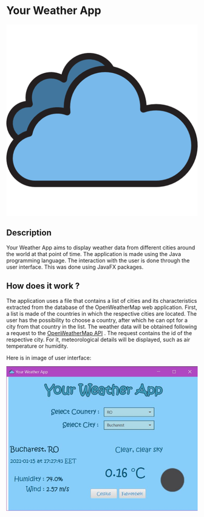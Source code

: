 # Your Weather App 
 ![icon](src/main/resources/cloud1.png)

## Description

Your Weather App aims to display weather data from different cities around the world at that point of time. The application is made using the Java programming language. The interaction with the user is done through the user interface. This was done using JavaFX packages.

## How does it work ?

The application uses a file that contains a list of cities and its characteristics extracted from the database of the OpenWeatherMap web application. First, a list is made of the countries in which the respective cities are located. The user has the possibility to choose a country, after which he can opt for a city from that country in the list. The weather data will be obtained following a request to the [OpenWeatherMap API](https://openweathermap.org/api) . The request contains the id of the respective city. For it, meteorological details will be displayed, such as air temperature or humidity.

Here is in image of user interface:
 
![image](app.JPG)

